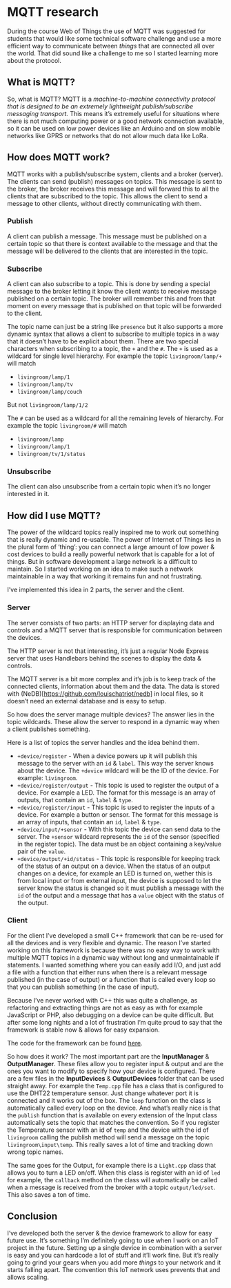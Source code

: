 # MQTT research
During the course Web of Things the use of MQTT was suggested for students that would like some technical software challenge and use a more efficient way to communicate between _things_ that are connected all over the world. That did sound like a challenge to me so I started learning more about the protocol.

## What is MQTT?
So, what is MQTT? MQTT is a _machine-to-machine connectivity protocol that is designed to be an extremely lightweight publish/subscribe messaging transport._
This means it’s extremely useful for situations where there is not much computing power or a good network connection available, so it can be used on low power devices like an Arduino and on slow mobile networks like GPRS or networks that do not allow much data like LoRa.

## How does MQTT work?
MQTT works with a publish/subscribe system, clients and a broker (server). The clients can send (publish) messages on topics. This message is sent to the broker, the broker receives this message and will forward this to all the clients that are subscribed to the topic. This allows the client to send a message to other clients, without directly communicating with them.

### Publish
A client can publish a message. This message must be published on a certain topic so that there is context available to the message and that the message will be delivered to the clients that are interested in the topic.

### Subscribe
A client can also subscribe to a topic. This is done by sending a special message to the broker letting it know the client wants to receive message published on a certain topic. The broker will remember this and from that moment on every message that is published on that topic will be forwarded to the client.

The topic name can just be a string like `presence` but it also supports a more dynamic syntax that allows a client to subscribe to multiple topics in a way that it doesn’t have to be explicit about them. There are two special characters when subscribing to a topic, the `+` and the `#`.
The `+` is used as a wildcard for single level hierarchy. For example the topic `livingroom/lamp/+` will match
- `livingroom/lamp/1`
- `livingroom/lamp/tv`
- `livingroom/lamp/couch`

But not `livingroom/lamp/1/2`

The `#` can be used as a wildcard for all the remaining levels of hierarchy. For example the topic `livingroom/#` will match
- `livingroom/lamp`
- `livingroom/lamp/1`
- `livingroom/tv/1/status`

### Unsubscribe
The client can also unsubscribe from a certain topic when it’s no longer interested in it.

## How did I use MQTT?
The power of the wildcard topics really inspired me to work out something that is really dynamic and re-usable. The power of Internet of Things lies in the plural form of ‘thing’: you can connect a large amount of low power & cost devices to build a really powerful network that is capable for a lot of things. But in software development a large network is a difficult to maintain. So I started working on an idea to make such a network maintainable in a way that working it remains fun and not frustrating.

I’ve implemented this idea in 2 parts, the server and the client.

### Server
The server consists of two parts: an HTTP server for displaying data and controls and a MQTT server that is responsible for communication between the devices.

The HTTP server is not that interesting, it’s just a regular Node Express server that uses Handlebars behind the scenes to display the data & controls.

The MQTT server is a bit more complex and it’s job is to keep track of the connected clients, information about them and the data. The data is stored with (NeDB)[https://github.com/louischatriot/nedb] in local files, so it doesn’t need an external database and is easy to setup.

So how does the server manage multiple devices? The answer lies in the topic wildcards. These allow the server to respond in a dynamic way when a client publishes something.

Here is a list of topics the server handles and the idea behind them.
- `+device/register` - When a device powers up it will publish this message to the server with an `id` & `label`. This way the server knows about the device. The `+device` wildcard will be the ID of the device. For example: `livingroom`.
- `+device/register/output` - This topic is used to register the output of a device. For example a LED. The format for this message is an array of outputs, that contain an `id`, `label` & `type`.
- `+device/register/input` - This topic is used to register the inputs of a device. For example a button or sensor. The format for this message is an array of inputs, that contain an `id`, `label` & `type`.
- `+device/input/+sensor` - With this topic the device can send data to the server. The `+sensor` wildcard represents the `id` of the sensor (specified in the register topic). The data must be an object containing a key/value pair of the `value`.
- `+device/output/+id/status` - This topic is responsible for keeping track of the status of an output on a device. When the status of an output changes on a device, for example an LED is turned on, wether this is from local input or from external input, the device is supposed to let the server know the status is changed so it must publish a message with the `id` of the output and a message that has a `value` object with the status of the output.

### Client
For the client I’ve developed a small C++ framework that can be re-used for all the devices and is very flexible and dynamic.
The reason I’ve started working on this framework is because there was no easy way to work with multiple MQTT topics in a dynamic way without long and unmaintainable if statements. I wanted something where you can easily add I/O, and just add a file with a function that either runs when there is a relevant message published (in the case of output) or a function that is called every loop so that you can publish something (in the case of input).

Because I’ve never worked with C++ this was quite a challenge, as refactoring and extracting things are not as easy as with for example JavaScript or PHP, also debugging on a device can be quite difficult. But after some long nights and a lot of frustration I’m quite proud to say that the framework is stable now & allows for easy expansion.

The code for the framework can be found [here](https://github.com/reauv/minor-web-of-things-device).

So how does it work? The most important part are the **InputManager** & **OutputManager**. These files allow you to register input & output and are the ones you want to modify to specify how your device is configured. There are a few files in the **InputDevices** & **OutputDevices** folder that can be used straight away. For example the `Temp.cpp` file has a class that is configured to use the DHT22 temperature sensor. Just change whatever port it is connected and it works out of the box. The `loop` function on the class is automatically called every loop on the device. And what’s really nice is that the `publish` function that is available on every extension of the Input class automatically sets the topic that matches the convention. So if you register the Temperature sensor with an id of `temp` and the device with the id of `livingroom` calling the publish method will send a message on the topic `livingroom\input\temp`.
This really saves a lot of time and tracking down wrong topic names.

The same goes for the Output, for example there is a `Light.cpp` class that allows you to turn a LED on/off. When this class is register with an id of `led` for example, the `callback` method on the class will automatically be called when a message is received from the broker with a topic `output/led/set`. This also saves a ton of time.

## Conclusion
I’ve developed both the server & the device framework to allow for easy future use. It’s something I’m definitely going to use when I work on an IoT project in the future. Setting up a single device in combination with a server is easy and you can hardcode a lot of stuff and it’ll work fine. But it’s really going to grind your gears when you add more _things_ to your network and it starts falling apart. The convention this IoT network uses prevents that and allows scaling.

